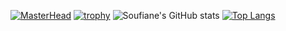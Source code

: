 [![MasterHead](https://i.im.ge/2022/07/28/Fje2sf.png)](https://www.github.com/haouanisoufiane) 
<a>
  [![trophy](https://github-profile-trophy.vercel.app/?username=haouanisoufiane)](https://github-profile-trophy.vercel.app/?username=ryo-ma&theme=oldie)
 </a>
 <a>
   ![Soufiane's GitHub stats](https://github-readme-stats.vercel.app/api?username=haouanisoufiane&count_private=true&show_icons=true&theme=graywhite)
 </a>
 <a>
   [![Top Langs](https://github-readme-stats.vercel.app/api/top-langs/?username=haouanisoufiane&layout=compact)](https://github.com/anuraghazra/github-readme-stats)
 </a>




<!--
**haouanisoufiane/haouanisoufiane** is a ✨ _special_ ✨ repository because its `README.md` (this file) appears on your GitHub profile.

Here are some ideas to get you started:

- 🔭 I’m currently working on ...
- 🌱 I’m currently learning ...
- 👯 I’m looking to collaborate on ...
- 🤔 I’m looking for help with ...
- 💬 Ask me about ...
- 📫 How to reach me: ...
- 😄 Pronouns: ...
- ⚡ Fun fact: ...
-->
